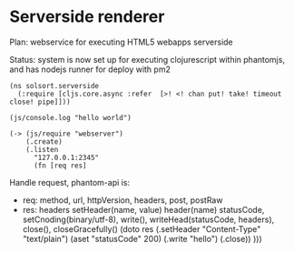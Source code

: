 # Serverside renderer

Plan: webservice for executing HTML5 webapps serverside

Status: system is now set up for executing clojurescript within phantomjs, and has nodejs runner for deploy with pm2

    (ns solsort.serverside
      (:require [cljs.core.async :refer  [>! <! chan put! take! timeout close! pipe]]))

    (js/console.log "hello world")

    (-> (js/require "webserver")
        (.create)
        (.listen 
          "127.0.0.1:2345"
          (fn [req res]
Handle request, phantom-api is:

- req: method, url, httpVersion, headers, post, postRaw
- res: headers setHeader(name, value) header(name) statusCode, setCnoding(binary/utf-8), write(), writeHead(statusCode, headers), close(), closeGracefully()
            (doto res
              (.setHeader "Content-Type" "text/plain")
              (aset "statusCode" 200)
              (.write "hello")
              (.close))
            )))

